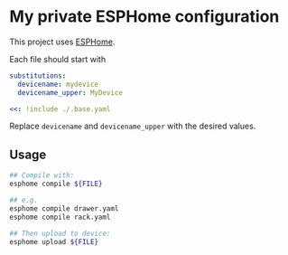 # My private ESPHome configuration

This project uses [ESPHome](https://esphome.io).

Each file should start with

```yaml
substitutions:
  devicename: mydevice
  devicename_upper: MyDevice

<<: !include ./.base.yaml
```

Replace `devicename` and `devicename_upper` with the desired values.

## Usage

```bash
## Compile with:
esphome compile ${FILE}

## e.g.
esphome compile drawer.yaml
esphome compile rack.yaml

## Then upload to device:
esphome upload ${FILE}
```

